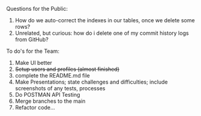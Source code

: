Questions for the Public:

1. How do we auto-correct the indexes in our tables, once we delete some rows?
2. Unrelated, but curious: how do i delete one of my commit history logs from GitHub?

To do's for the Team:

1. Make UI better
2. ~~Setup users and profiles (almost finished)~~
3. complete the README.md file
4. Make Presentations; state challenges and difficulties; include screenshots of any tests, processes
5. Do POSTMAN API Testing
6. Merge branches to the main
7. Refactor code...
